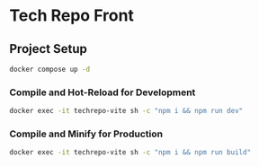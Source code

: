 # Tech Repo Front

## Project Setup

```sh
docker compose up -d
```

### Compile and Hot-Reload for Development

```sh
docker exec -it techrepo-vite sh -c "npm i && npm run dev"
```

### Compile and Minify for Production

```sh
docker exec -it techrepo-vite sh -c "npm i && npm run build"
```
